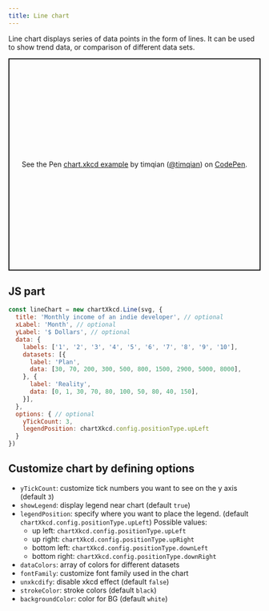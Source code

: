 ```yaml
---
title: Line chart
---
```


Line chart displays series of data points in the form of lines. It can be used to show trend data, or comparison of different data sets.

<p class="codepen" data-height="424" data-theme-id="light" data-default-tab="result" data-user="timqian" data-slug-hash="GRKqLaL" style="height: 424px; box-sizing: border-box; display: flex; align-items: center; justify-content: center; border: 2px solid; margin: 1em 0; padding: 1em;" data-pen-title="chart.xkcd example">
  <span>See the Pen <a href="https://codepen.io/timqian/pen/GRKqLaL/">
  chart.xkcd example</a> by timqian (<a href="https://codepen.io/timqian">@timqian</a>)
  on <a href="https://codepen.io">CodePen</a>.</span>
</p>
<script async src="https://static.codepen.io/assets/embed/ei.js"></script>

## JS part

```js
const lineChart = new chartXkcd.Line(svg, {
  title: 'Monthly income of an indie developer', // optional
  xLabel: 'Month', // optional
  yLabel: '$ Dollars', // optional
  data: {
    labels: ['1', '2', '3', '4', '5', '6', '7', '8', '9', '10'],
    datasets: [{
      label: 'Plan',
      data: [30, 70, 200, 300, 500, 800, 1500, 2900, 5000, 8000],
    }, {
      label: 'Reality',
      data: [0, 1, 30, 70, 80, 100, 50, 80, 40, 150],
    }],
  },
  options: { // optional
    yTickCount: 3,
    legendPosition: chartXkcd.config.positionType.upLeft
  }
})
```

## Customize chart by defining options

- `yTickCount`: customize tick numbers you want to see on the y axis (default `3`)
- `showLegend`: display legend near chart (default `true`)
- `legendPosition`: specify where you want to place the legend. (default `chartXkcd.config.positionType.upLeft`)
  Possible values:
    - up left: `chartXkcd.config.positionType.upLeft`
    - up right: `chartXkcd.config.positionType.upRight`
    - bottom left: `chartXkcd.config.positionType.downLeft`
    - bottom right: `chartXkcd.config.positionType.downRight`
- `dataColors`: array of colors for different datasets
- `fontFamily`: customize font family used in the chart
- `unxkcdify`: disable xkcd effect (default `false`)
- `strokeColor`: stroke colors (default `black`)
- `backgroundColor`: color for BG (default `white`)